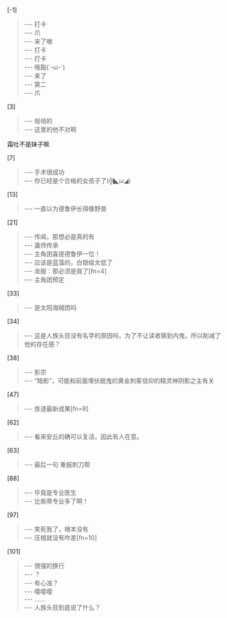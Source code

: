 
[-1] 
>--- 打卡<br>
>--- 爪<br>
>--- 来了嗷<br>
>--- 打卡<br>
>--- 打卡<br>
>--- 哦豁(´-ω-`)<br>
>--- 来了<br>
>--- 第二<br>
>--- 爪<br>

[3] 
>--- 规培的<br>
>--- 这里的他不对啊

霜吐不是妹子嘛<br>

[7] 
>--- 手术很成功<br>
>--- 你已经是个合格的女孩子了(╬◣ω◢)<br>

[13] 
>--- 一直以为德鲁伊长得像野兽<br>

[21] 
>--- 传闻，那想必是真的有<br>
>--- 蛊师传承<br>
>--- 主角团喜提德鲁伊一位！<br>
>--- 应该是蓝藻的，白银级太低了<br>
>--- 龙服：那必须是我了[fn=4]<br>
>--- 主角团预定<br>

[33] 
>--- 是太阳海贼团吗<br>

[34] 
>--- 这是人族头目没有名字的原因吗，为了不让读者猜到内鬼，所以削减了他的存在感？<br>

[38] 
>--- 影宗<br>
>--- “暗影”，可能和前面埋伏舰鬼的黄金刺客信仰的精灵神阴影之主有关<br>

[47] 
>--- 炼道最新成果[fn=8]<br>

[62] 
>--- 看来安丘的确可以复活，因此有人在意。<br>

[63] 
>--- 最后一句
重振刺刀帮<br>

[88] 
>--- 毕竟是专业医生<br>
>--- 比紫蒂专业多了啊！<br>

[97] 
>--- 笑死我了，根本没有<br>
>--- 压根就没有咋差[fn=10]<br>

[101] 
>--- 很强的换行<br>
>--- ？<br>
>--- 有心浊？<br>
>--- 嘤嘤嘤<br>
>--- ......<br>
>--- 人族头目到底说了什么？<br>
